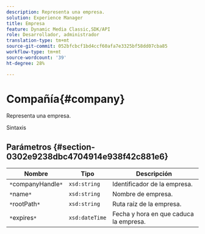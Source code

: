 ```yaml
---
description: Representa una empresa.
solution: Experience Manager
title: Empresa
feature: Dynamic Media Classic,SDK/API
role: Desarrollador, administrador
translation-type: tm+mt
source-git-commit: 052bfcbcf1bd4ccf60afa7e3325bf58dd07cba85
workflow-type: tm+mt
source-wordcount: '39'
ht-degree: 28%

---
```



# Compañía{#company}

Representa una empresa.

Sintaxis

## Parámetros {#section-0302e9238dbc4704914e938f42c881e6}

| Nombre | Tipo | Descripción |
|---|---|---|
| `*`companyHandle`*` | `xsd:string` | Identificador de la empresa. |
| `*`name`*` | `xsd:string` | Nombre de empresa. |
| `*`rootPath`*` | `xsd:string` | Ruta raíz de la empresa. |
| `*`expires`*` | `xsd:dateTime` | Fecha y hora en que caduca la empresa. |

